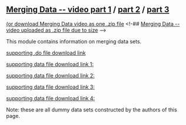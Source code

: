 ## [Merging Data -- video part 1](https://pjakiela.github.io/stata/mergingP1.mp4) / [part 2](https://pjakiela.github.io/stata/mergingP2.mp4)  / [part 3](https://pjakiela.github.io/stata/mergingP3.mp4)
[(or download Merging Data video as one .zip file](https://pjakiela.github.io/stata/mergingdata.mp4.zip)
<!-## [Merging Data -- video uploaded as .zip file due to size](https://pjakiela.github.io/stata/mergingdata.mp4.zip) -->

This module contains information on merging data sets.

[supporting .do file download link](https://pjakiela.github.io/stata/mergingdata.do)

[supporting data file download link 1:](https://pjakiela.github.io/stata/classdata1.dta)

[supporting data file download link 2:](https://pjakiela.github.io/stata/classdata2.dta)

[supporting data file download link 3:](https://pjakiela.github.io/stata/food-orders.dta)

[supporting data file download link 4:](https://pjakiela.github.io/stata/food-prices.dta)

Note: these are all dummy data sets constructed by the authors of this page.
